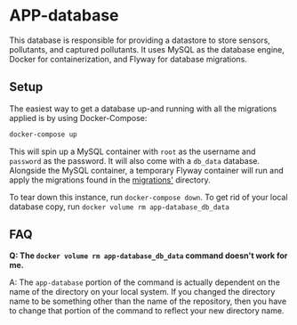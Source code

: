 # APP-database

This database is responsible for providing a datastore to store sensors, pollutants, and captured pollutants. It uses
MySQL as the database engine, Docker for containerization, and Flyway for database migrations.

## Setup

The easiest way to get a database up-and running with all the migrations applied is by using Docker-Compose:

```sh
docker-compose up
```

This will spin up a MySQL container with `root` as the username and `password` as the password. It will also come with a 
`db_data` database. Alongside the MySQL container, a temporary Flyway container will run and apply the migrations 
found in the [migrations'](./migrations) directory.

To tear down this instance, run `docker-compose down`. To get rid of your local database copy, run 
`docker volume rm app-database_db_data`

## FAQ

**Q: The `docker volume rm app-database_db_data` command doesn't work for me.**

A: The `app-database` portion of the command is actually dependent on the name of the directory on your local system. If
you changed the directory name to be something other than the name of the repository, then you have to change that
portion of the command to reflect your new directory name.